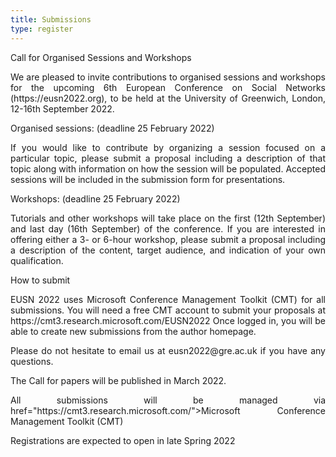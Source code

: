 ```yaml
---
title: Submissions
type: register
---
```

<table>
<tr>
  <p align="justify"> Call for Organised Sessions and Workshops</p>
</tr>
  <tr>
  <p align="justify"> We are pleased to invite contributions to organised sessions and workshops for the upcoming 6th European Conference on Social Networks (https://eusn2022.org), to be held at the University of Greenwich, London, 12-16th September 2022. </p>

<p align="justify"> Organised sessions: (deadline 25 February 2022)</p> 

<p align="justify">If you would like to contribute by organizing a session focused on a particular topic, please submit a proposal including a description of that topic along with information on how the session will be populated. Accepted sessions will be included in the submission form for presentations.</p> 

<p align="justify">Workshops: (deadline 25 February 2022)</p> 

<p align="justify">Tutorials and other workshops will take place on the first (12th September) and last day (16th September) of the conference. If you are interested in offering either a 3- or 6-hour workshop, please submit a proposal including a description of the content, target audience, and indication of your own qualification.</p> 

<p align="justify">How to submit</p> 

<p align="justify">EUSN 2022 uses Microsoft Conference Management Toolkit (CMT)  for all submissions. You will need a free CMT account to submit your proposals at https://cmt3.research.microsoft.com/EUSN2022  Once logged in, you will be able to create new submissions from the author homepage.</p> 

<p align="justify">Please do not hesitate to email us at eusn2022@gre.ac.uk if you have any questions.</p>
</tr>
<tr>
  <p align="justify"> The Call for papers will be published in March 2022.</p>
</tr>
<tr>
  <p align="justify"> All submissions will be managed via <a title="Microsoft Conference Management Toolkit (CMT)"</p> href="https://cmt3.research.microsoft.com/">Microsoft Conference Management Toolkit (CMT)</a></p>
</tr>
<tr>
  <p align="justify">Registrations are expected to open in late Spring 2022</p>
</tr>
</table>
